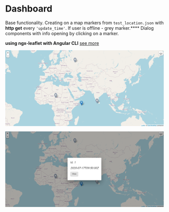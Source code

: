 # Dashboard
 Base functionality. Creating on a map markers from `test_location.json` with **http get** every `'update_time'`. If user is offline - grey marker.****
 Dialog components with info opening by clicking on a marker.

**using ngx-leaflet with Angular CLI** [see more](https://asymmetrik.com/ngx-leaflet-tutorial-angular-cli/)

![err](demo/demo.png)

![err](demo/demo2.png)

